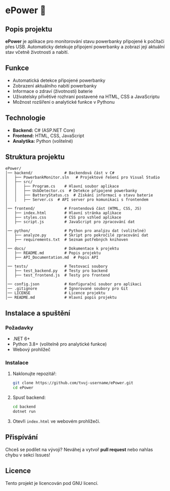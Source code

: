 # ePower 🔋

## Popis projektu
**ePower** je aplikace pro monitorování stavu powerbanky připojené k počítači přes USB. Automaticky detekuje připojení powerbanky a zobrazí její aktuální stav včetně životnosti a nabití.

## Funkce
- Automatická detekce připojené powerbanky
- Zobrazení aktuálního nabití powerbanky
- Informace o zdraví (životnosti) baterie
- Uživatelsky přívětivé rozhraní postavené na HTML, CSS a JavaScriptu
- Možnost rozšíření o analytické funkce v Pythonu

## Technologie
- **Backend:** C# (ASP.NET Core)
- **Frontend:** HTML, CSS, JavaScript
- **Analytika:** Python (volitelné)

## Struktura projektu
```
ePower/
│── backend/              # Backendová část v C#
│   ├── PowerbankMonitor.sln   # Projektové řešení pro Visual Studio
│   ├── src/
│   │   ├── Program.cs    # Hlavní soubor aplikace
│   │   ├── UsbDetector.cs  # Detekce připojené powerbanky
│   │   ├── BatteryStatus.cs  # Získání informací o stavu baterie
│   │   ├── Server.cs  # API server pro komunikaci s frontendem
│
│── frontend/             # Frontendová část (HTML, CSS, JS)
│   ├── index.html        # Hlavní stránka aplikace
│   ├── styles.css        # CSS pro vzhled aplikace
│   ├── script.js         # JavaScript pro zpracování dat
│
│── python/               # Python pro analýzu dat (volitelné)
│   ├── analyze.py        # Skript pro pokročilé zpracování dat
│   ├── requirements.txt  # Seznam potřebných knihoven
│
│── docs/                 # Dokumentace k projektu
│   ├── README.md         # Popis projektu
│   ├── API_Documentation.md  # Popis API
│
│── tests/                # Testovací soubory
│   ├── test_backend.py   # Testy pro backend
│   ├── test_frontend.js  # Testy pro frontend
│
│── config.json           # Konfigurační soubor pro aplikaci
│── .gitignore            # Ignorované soubory pro Git
│── LICENSE               # Licence projektu
│── README.md             # Hlavní popis projektu
```

## Instalace a spuštění

### Požadavky
- .NET 6+
- Python 3.8+ (volitelně pro analytické funkce)
- Webový prohlížeč

### Instalace
1. Naklonujte repozitář:
   ```sh
   git clone https://github.com/tvuj-username/ePower.git
   cd ePower
   ```

2. Spusť backend:
   ```sh
   cd backend
   dotnet run
   ```

3. Otevři `index.html` ve webovém prohlížeči.

## Přispívání
Chceš se podílet na vývoji? Neváhej a vytvoř **pull request** nebo nahlas chybu v sekci Issues!

## Licence
Tento projekt je licencován pod GNU licencí.


